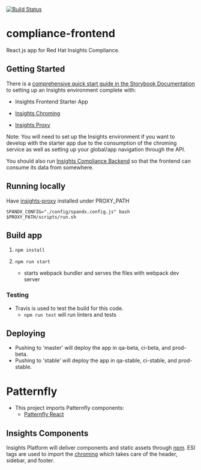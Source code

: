 [![Build Status](https://travis-ci.org/RedHatInsights/compliance-frontend.svg?branch=master)](https://travis-ci.org/RedHatInsights/compliance-frontend)

# compliance-frontend

React.js app for Red Hat Insights Compliance.

## Getting Started

There is a [comprehensive quick start guide in the Storybook Documentation](https://github.com/RedHatInsights/insights-frontend-storybook/blob/master/src/docs/welcome/quickStart/DOC.md) to setting up an Insights environment complete with:

- Insights Frontend Starter App

- [Insights Chroming](https://github.com/RedHatInsights/insights-chrome)
- [Insights Proxy](https://github.com/RedHatInsights/insights-proxy)

Note: You will need to set up the Insights environment if you want to develop with the starter app due to the consumption of the chroming service as well as setting up your global/app navigation through the API.

You should also run [Insights Compliance Backend](https://github.com/RedHatInsights/compliance-backend) so that the frontend can consume its data from somewhere.

## Running locally
Have [insights-proxy](https://github.com/RedHatInsights/insights-proxy) installed under PROXY_PATH

```shell
SPANDX_CONFIG="./config/spandx.config.js" bash $PROXY_PATH/scripts/run.sh
```


## Build app

1. ```npm install```

2. ```npm run start```
    - starts webpack bundler and serves the files with webpack dev server

### Testing

- Travis is used to test the build for this code.
  - `npm run test` will run linters and tests

## Deploying

- Pushing to 'master' will deploy the app in qa-beta, ci-beta, and prod-beta.
- Pushing to 'stable' will deploy the app in qa-stable, ci-stable, and prod-stable.

# Patternfly

- This project imports Patternfly components:
  - [Patternfly React](https://github.com/patternfly/patternfly-react)

## Insights Components

Insights Platform will deliver components and static assets through [npm](https://www.npmjs.com/package/@red-hat-insights/insights-frontend-components). ESI tags are used to import the [chroming](https://github.com/RedHatInsights/insights-chrome) which takes care of the header, sidebar, and footer.
